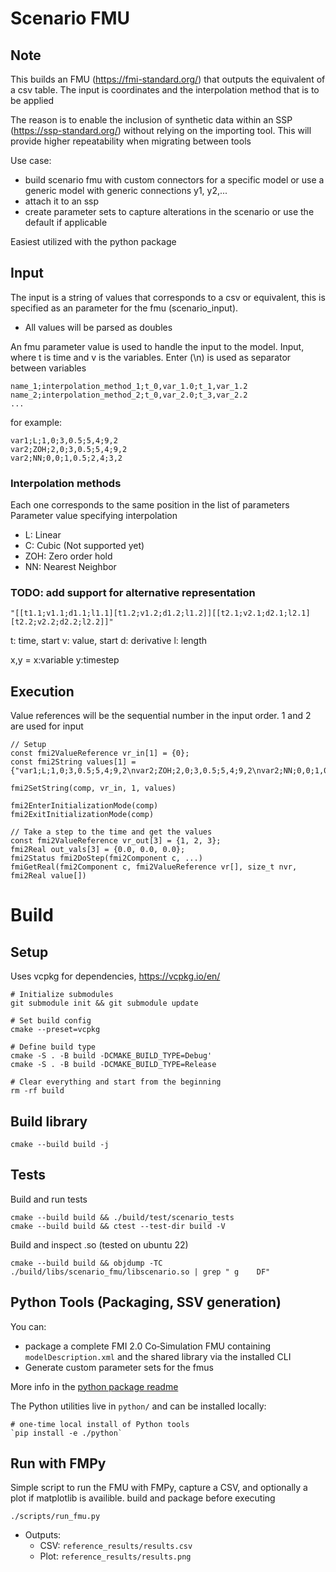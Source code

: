 # Scenario FMU

## Note

This builds an FMU (https://fmi-standard.org/) that outputs the equivalent of a csv table. 
The input is coordinates and the interpolation method that is to be applied

The reason is to enable the inclusion of synthetic data within an SSP (https://ssp-standard.org/) without relying on the importing tool.
This will provide higher repeatability when migrating between tools 

Use case:
- build scenario fmu with custom connectors for a specific model or use a generic model with generic connections y1, y2,...
- attach it to an ssp
- create parameter sets to capture alterations in the scenario or use the default if applicable

Easiest utilized with the python package

## Input 
The input is a string of values that corresponds to a csv or equivalent, this is specified as an parameter for the fmu (scenario_input). 

- All values will be parsed as doubles

An fmu parameter value is used to handle the input to the model.
Input, where t is time and v is the variables. Enter (\n) is used as separator between variables
```
name_1;interpolation_method_1;t_0,var_1.0;t_1,var_1.2
name_2;interpolation_method_2;t_0,var_2.0;t_3,var_2.2
...
```

for example:
```
var1;L;1,0;3,0.5;5,4;9,2
var2;ZOH;2,0;3,0.5;5,4;9,2
var2;NN;0,0;1,0.5;2,4;3,2
```

### Interpolation methods

Each one corresponds to the same position in the list of parameters
Parameter value specifying interpolation

- L: Linear
- C: Cubic (Not supported yet)
- ZOH: Zero order hold
- NN: Nearest Neighbor

### TODO: add support for alternative representation

```
"[[t1.1;v1.1;d1.1;l1.1][t1.2;v1.2;d1.2;l1.2]][[t2.1;v2.1;d2.1;l2.1][t2.2;v2.2;d2.2;l2.2]]"
```

t: time, start
v: value, start
d: derivative
l: length

x,y = x:variable y:timestep

## Execution

Value references will be the sequential number in the input order. 1 and 2 are used for input
```
// Setup
const fmi2ValueReference vr_in[1] = {0};
const fmi2String values[1] = {"var1;L;1,0;3,0.5;5,4;9,2\nvar2;ZOH;2,0;3,0.5;5,4;9,2\nvar2;NN;0,0;1,0.5;2,4;3,2"};

fmi2SetString(comp, vr_in, 1, values)

fmi2EnterInitializationMode(comp)
fmi2ExitInitializationMode(comp)

// Take a step to the time and get the values
const fmi2ValueReference vr_out[3] = {1, 2, 3};
fmi2Real out_vals[3] = {0.0, 0.0, 0.0};
fmi2Status fmi2DoStep(fmi2Component c, ...)
fmiGetReal(fmi2Component c, fmi2ValueReference vr[], size_t nvr, fmi2Real value[])
```

# Build

## Setup

Uses vcpkg for dependencies, https://vcpkg.io/en/

```
# Initialize submodules
git submodule init && git submodule update

# Set build config
cmake --preset=vcpkg

# Define build type
cmake -S . -B build -DCMAKE_BUILD_TYPE=Debug'
cmake -S . -B build -DCMAKE_BUILD_TYPE=Release

# Clear everything and start from the beginning
rm -rf build
```

## Build library

```
cmake --build build -j
```

## Tests

Build and run tests
```
cmake --build build && ./build/test/scenario_tests
cmake --build build && ctest --test-dir build -V
```

Build and inspect .so (tested on ubuntu 22)
```
cmake --build build && objdump -TC ./build/libs/scenario_fmu/libscenario.so | grep " g    DF"
```


## Python Tools (Packaging, SSV generation)

You can:
- package a complete FMI 2.0 Co‑Simulation FMU containing `modelDescription.xml` and the shared library via the installed CLI
- Generate custom parameter sets for the fmus

More info in the [python package readme](./python/README.md)

The Python utilities live in `python/` and can be installed locally:
```
# one‑time local install of Python tools
`pip install -e ./python`
```

## Run with FMPy

Simple script to run the FMU with FMPy, capture a CSV, and optionally a plot if matplotlib is availible.
build and package before executing

```
./scripts/run_fmu.py
```

- Outputs:
  - CSV: `reference_results/results.csv` 
  - Plot: `reference_results/results.png`


